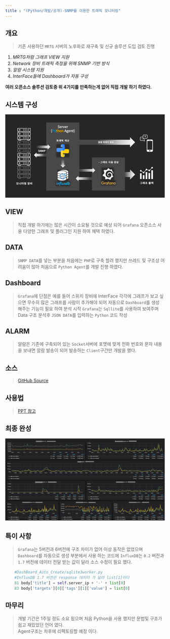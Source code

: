 ```yaml
---
title : "(Python/개발/공개)-SNMP를 이용한 트래픽 모니터링"
---
```


## 개요
>기존 사용하던 `MRTG` 서버의 노후화로 재구축 및 신규 솔루션 도입 검토 진행

1. _MRTG처럼 그래프 VIEW 지원_
1. _Network 장비 트래픽 측정을 위해 SNMP 기반 방식_
1. _알람 시스템 지원_
1. _InterFace들에 Dashboard가 자동 구성_

**여러 오픈소스 솔루션 검토중 위 4가지를 만족하는게 없어 직접 개발 하기 하였다.**

## 시스템 구성
![구조](https://raw.githubusercontent.com/Tosi123/Tosi123.github.io/master/assets/image/snmp_monitoring_system.png)

## VIEW
>직접 개발 하기에는 많은 시간이 소요될 것으로 예상 되어 `Grafana` 오픈소스 사용 
다양한 그래프 및 플러그인 지원 하여 채택 하였다.

## DATA
>`SNMP DATA`를 넣는 부분을 처음에는 `PHP`로 구축 할려 했지만 쓰레드 및 구조상 어려움이 많아 처음으로 `Python Agent`를 개발 진행 하였다.

## Dashboard
>`Grafana`에 단점은 예를 들어 스위치 장비에 InterFace 각각에 그래프가 보고 싶으면
무수히 많은 그래프를 사람이 추가해야 되어 자동으로 `Dashboard`를 생성 해주는 기능이 필요 하여 분석 시작 `Grafana`는 `Sqllite`를 사용하여 보여주며 Data 구조 분석후 
`JSON DATA`를 입력하는 `Python` 코드 작성

## ALARM
>알람은 기존에 구축되어 있는 `Socket`서버에 포맷에 맞게 전화 번호와 문자 내용을 보내면 알람 발송이 되어 발송하는 `Client`구간만 개발을 했다.

## 소스
>[GitHub Source](https://github.com/Tosi123/NetworkMonitoring)

## 사용법
>[PPT 참고](https://github.com/Tosi123/NetworkMonitoring/tree/master/manual)

## 최종 완성
![완성본](https://raw.githubusercontent.com/Tosi123/Tosi123.github.io/master/assets/image/snmp_monitoring_ex.png)

## 특이 사항
>`Grafana`는 5버전과 6버전에 구조 차이가 없어 이상 동작은 없었으며<br> 
`Dashboard`를 자동으로 생성 부분에서 사용 하는 코드에 `InfluxDB`는 `0.2` 버전과 `1.7` 버전에
데이터 전달 받는 값이 달라 소스 수정이 필요 했다.

```python
    #DashBoard_Auto_Create/sqlite3worker.py
    #InfluxDB 1.7 버전은 response 데이터 가 달라 list[1]이다
    81 body['title'] = self.server_ip + '-' + list[0]  
    83 body['targets'][0]['tags'][1]['value'] = list[0]  
```

## 마무리
>개발 기간은 1주일 정도 소요 됬으며 처음 Python을 사용 했지만 문법및 구조가 쉽고 재밌었던 언어 였다.<br>
Agent구조는 차후에 리펙토링할 예정 이다.
